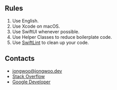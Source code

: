 ## Rules
1. Use English.
2. Use Xcode on macOS.
3. Use SwiftUI whenever possible.
4. Use Helper Classes to reduce boilerplate code.
5. Use [SwiftLint](https://github.com/realm/SwiftLint) to clean up your code.

## Contacts
- jongwoo@jongwoo.dev
- [Stack Overflow](https://stackoverflow.com/users/14284475/jongwoo-lee)
- [Google Developer](https://g.dev/jongwoo)
